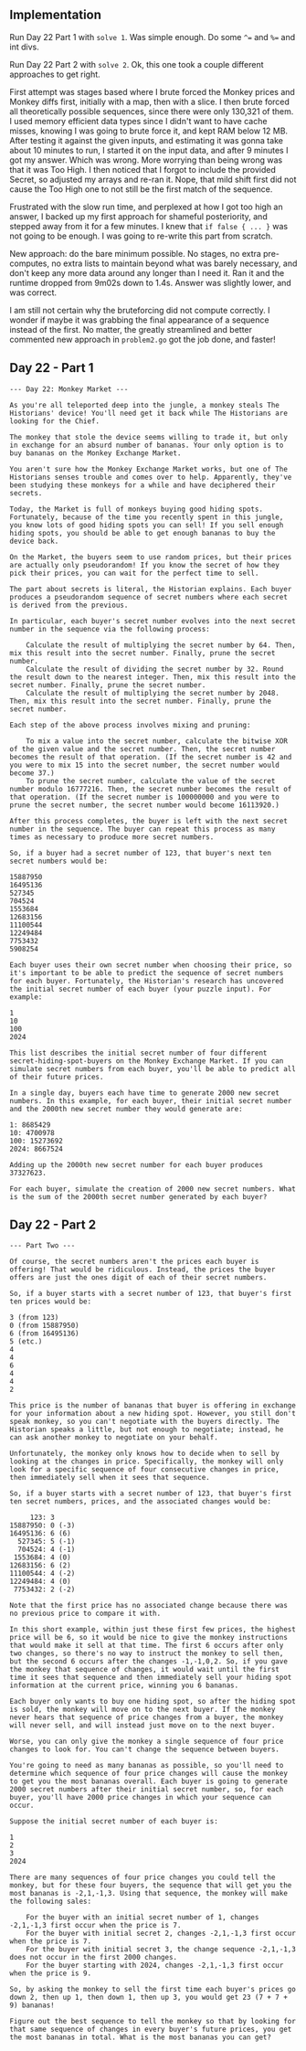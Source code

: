 ## Implementation ##

Run Day 22 Part 1 with `solve 1`. Was simple enough. Do some `^=` and `%=` and int divs.  

Run Day 22 Part 2 with `solve 2`. Ok, this one took a couple different approaches to get right.  

First attempt was stages based where I brute forced the Monkey prices and Monkey diffs first, initially with a map, then with a slice. I then brute forced all theoretically possible sequences, since there were only 130,321 of them. I used memory efficient data types since I didn't want to have cache misses, knowing I was going to brute force it, and kept RAM below 12 MB. After testing it against the given inputs, and estimating it was gonna take about 10 minutes to run, I started it on the input data, and after 9 minutes I got my answer. Which was wrong. More worrying than being wrong was that it was Too High. I then noticed that I forgot to include the provided Secret, so adjusted my arrays and re-ran it. Nope, that mild shift first did not cause the Too High one to not still be the first match of the sequence.  

Frustrated with the slow run time, and perplexed at how I got too high an answer, I backed up my first approach for shameful posteriority, and stepped away from it for a few minutes. I knew that `if false { ... }` was not going to be enough. I was going to re-write this part from scratch.  

New approach: do the bare minimum possible. No stages, no extra pre-computes, no extra lists to maintain beyond what was barely necessary, and don't keep any more data around any longer than I need it. Ran it and the runtime dropped from 9m02s down to 1.4s. Answer was slightly lower, and was correct.  

I am still not certain why the bruteforcing did not compute correctly. I wonder if maybe it was grabbing the final appearance of a sequence instead of the first. No matter, the greatly streamlined and better commented new approach in `problem2.go` got the job done, and faster!  

## Day 22 - Part 1 ##

```
--- Day 22: Monkey Market ---

As you're all teleported deep into the jungle, a monkey steals The Historians' device! You'll need get it back while The Historians are looking for the Chief.

The monkey that stole the device seems willing to trade it, but only in exchange for an absurd number of bananas. Your only option is to buy bananas on the Monkey Exchange Market.

You aren't sure how the Monkey Exchange Market works, but one of The Historians senses trouble and comes over to help. Apparently, they've been studying these monkeys for a while and have deciphered their secrets.

Today, the Market is full of monkeys buying good hiding spots. Fortunately, because of the time you recently spent in this jungle, you know lots of good hiding spots you can sell! If you sell enough hiding spots, you should be able to get enough bananas to buy the device back.

On the Market, the buyers seem to use random prices, but their prices are actually only pseudorandom! If you know the secret of how they pick their prices, you can wait for the perfect time to sell.

The part about secrets is literal, the Historian explains. Each buyer produces a pseudorandom sequence of secret numbers where each secret is derived from the previous.

In particular, each buyer's secret number evolves into the next secret number in the sequence via the following process:

    Calculate the result of multiplying the secret number by 64. Then, mix this result into the secret number. Finally, prune the secret number.
    Calculate the result of dividing the secret number by 32. Round the result down to the nearest integer. Then, mix this result into the secret number. Finally, prune the secret number.
    Calculate the result of multiplying the secret number by 2048. Then, mix this result into the secret number. Finally, prune the secret number.

Each step of the above process involves mixing and pruning:

    To mix a value into the secret number, calculate the bitwise XOR of the given value and the secret number. Then, the secret number becomes the result of that operation. (If the secret number is 42 and you were to mix 15 into the secret number, the secret number would become 37.)
    To prune the secret number, calculate the value of the secret number modulo 16777216. Then, the secret number becomes the result of that operation. (If the secret number is 100000000 and you were to prune the secret number, the secret number would become 16113920.)

After this process completes, the buyer is left with the next secret number in the sequence. The buyer can repeat this process as many times as necessary to produce more secret numbers.

So, if a buyer had a secret number of 123, that buyer's next ten secret numbers would be:

15887950
16495136
527345
704524
1553684
12683156
11100544
12249484
7753432
5908254

Each buyer uses their own secret number when choosing their price, so it's important to be able to predict the sequence of secret numbers for each buyer. Fortunately, the Historian's research has uncovered the initial secret number of each buyer (your puzzle input). For example:

1
10
100
2024

This list describes the initial secret number of four different secret-hiding-spot-buyers on the Monkey Exchange Market. If you can simulate secret numbers from each buyer, you'll be able to predict all of their future prices.

In a single day, buyers each have time to generate 2000 new secret numbers. In this example, for each buyer, their initial secret number and the 2000th new secret number they would generate are:

1: 8685429
10: 4700978
100: 15273692
2024: 8667524

Adding up the 2000th new secret number for each buyer produces 37327623.

For each buyer, simulate the creation of 2000 new secret numbers. What is the sum of the 2000th secret number generated by each buyer?
```

## Day 22 - Part 2 ##

```
--- Part Two ---

Of course, the secret numbers aren't the prices each buyer is offering! That would be ridiculous. Instead, the prices the buyer offers are just the ones digit of each of their secret numbers.

So, if a buyer starts with a secret number of 123, that buyer's first ten prices would be:

3 (from 123)
0 (from 15887950)
6 (from 16495136)
5 (etc.)
4
4
6
4
4
2

This price is the number of bananas that buyer is offering in exchange for your information about a new hiding spot. However, you still don't speak monkey, so you can't negotiate with the buyers directly. The Historian speaks a little, but not enough to negotiate; instead, he can ask another monkey to negotiate on your behalf.

Unfortunately, the monkey only knows how to decide when to sell by looking at the changes in price. Specifically, the monkey will only look for a specific sequence of four consecutive changes in price, then immediately sell when it sees that sequence.

So, if a buyer starts with a secret number of 123, that buyer's first ten secret numbers, prices, and the associated changes would be:

     123: 3 
15887950: 0 (-3)
16495136: 6 (6)
  527345: 5 (-1)
  704524: 4 (-1)
 1553684: 4 (0)
12683156: 6 (2)
11100544: 4 (-2)
12249484: 4 (0)
 7753432: 2 (-2)

Note that the first price has no associated change because there was no previous price to compare it with.

In this short example, within just these first few prices, the highest price will be 6, so it would be nice to give the monkey instructions that would make it sell at that time. The first 6 occurs after only two changes, so there's no way to instruct the monkey to sell then, but the second 6 occurs after the changes -1,-1,0,2. So, if you gave the monkey that sequence of changes, it would wait until the first time it sees that sequence and then immediately sell your hiding spot information at the current price, winning you 6 bananas.

Each buyer only wants to buy one hiding spot, so after the hiding spot is sold, the monkey will move on to the next buyer. If the monkey never hears that sequence of price changes from a buyer, the monkey will never sell, and will instead just move on to the next buyer.

Worse, you can only give the monkey a single sequence of four price changes to look for. You can't change the sequence between buyers.

You're going to need as many bananas as possible, so you'll need to determine which sequence of four price changes will cause the monkey to get you the most bananas overall. Each buyer is going to generate 2000 secret numbers after their initial secret number, so, for each buyer, you'll have 2000 price changes in which your sequence can occur.

Suppose the initial secret number of each buyer is:

1
2
3
2024

There are many sequences of four price changes you could tell the monkey, but for these four buyers, the sequence that will get you the most bananas is -2,1,-1,3. Using that sequence, the monkey will make the following sales:

    For the buyer with an initial secret number of 1, changes -2,1,-1,3 first occur when the price is 7.
    For the buyer with initial secret 2, changes -2,1,-1,3 first occur when the price is 7.
    For the buyer with initial secret 3, the change sequence -2,1,-1,3 does not occur in the first 2000 changes.
    For the buyer starting with 2024, changes -2,1,-1,3 first occur when the price is 9.

So, by asking the monkey to sell the first time each buyer's prices go down 2, then up 1, then down 1, then up 3, you would get 23 (7 + 7 + 9) bananas!

Figure out the best sequence to tell the monkey so that by looking for that same sequence of changes in every buyer's future prices, you get the most bananas in total. What is the most bananas you can get?
```
